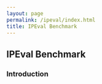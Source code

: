 ```yaml
---
layout: page
permalink: /ipeval/index.html
title: IPEval Benchmark
---
```


## IPEval Benchmark

### Introduction


